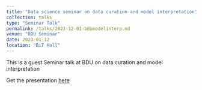 ```yaml
---
title: "Data science seminar on data curation and model interpretation"
collection: talks
type: "Seminar Talk"
permalink: /talks/2023-12-01-bdumodelinterp.md
venue: "BDU Seminar"
date: 2023-01-12
location: "BiT Hall"
---
```



This is a guest Seminar talk at BDU on data curation and model interpretation

Get the presentation [here](/files/BDU-Model-interpret.pdf)


 
